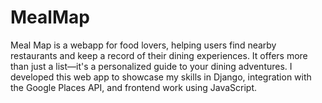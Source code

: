 # MealMap
 Meal Map is a webapp for food lovers, helping users find nearby restaurants and keep a record of their dining experiences. It offers more than just a list—it's a personalized guide to your dining adventures. I developed this web app to showcase my skills in Django, integration with the Google Places API, and frontend work using JavaScript.
